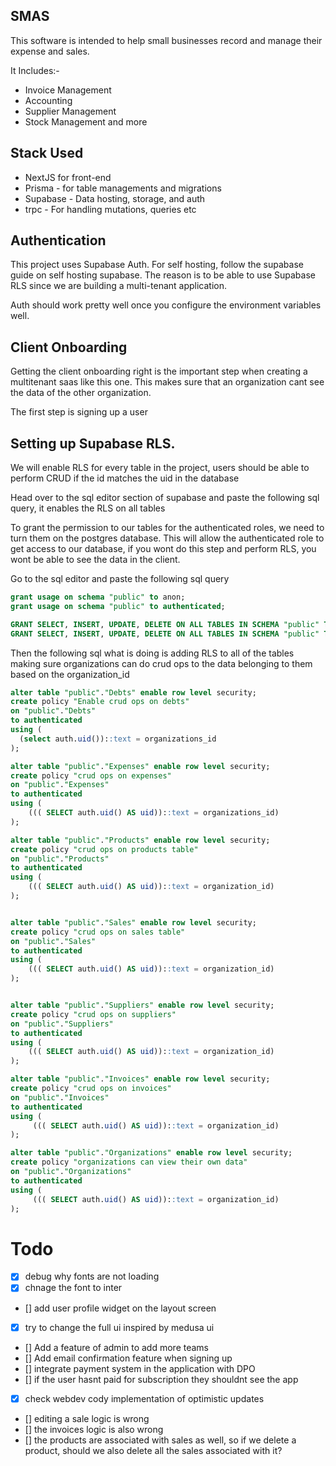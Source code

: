 ## SMAS

This software is intended to help small businesses record and manage their expense and sales.

It Includes:-

- Invoice Management
- Accounting
- Supplier Management
- Stock Management and more

## Stack Used
- NextJS for front-end
- Prisma -  for table managements and migrations
- Supabase - Data hosting, storage, and auth
- trpc - For handling mutations, queries etc

## Authentication

This project uses Supabase Auth. For self hosting, follow the supabase guide on self hosting supabase. The reason is to be able to use Supabase RLS since we are building a multi-tenant application.

Auth should work pretty well once you configure the environment variables well.


## Client Onboarding
Getting the client onboarding right is the important step when creating a multitenant saas like this one. This makes sure that an organization cant see the data of the other organization.

The first step is signing up a user

## Setting up Supabase RLS.
We will enable RLS for every table in the project, users should be able to perform CRUD if the id matches the uid in the database

Head over to the sql editor section of supabase and paste the following sql query, it enables the RLS on all tables

To grant the permission to our tables for the authenticated roles, we need to turn them on the postgres database. This will allow the authenticated role to get access to our database, if you wont do this step and perform  RLS, you wont be able to see the data in the client.

Go to the sql editor and paste the following sql query

```sql
grant usage on schema "public" to anon;
grant usage on schema "public" to authenticated;

GRANT SELECT, INSERT, UPDATE, DELETE ON ALL TABLES IN SCHEMA "public" TO authenticated;
GRANT SELECT, INSERT, UPDATE, DELETE ON ALL TABLES IN SCHEMA "public" TO anon;
```


Then the following sql what is doing is adding RLS to all of the tables making sure organizations can do crud ops to the data belonging to them based on the organization_id

```sql
alter table "public"."Debts" enable row level security;
create policy "Enable crud ops on debts"
on "public"."Debts"
to authenticated
using (
  (select auth.uid())::text = organizations_id
);

alter table "public"."Expenses" enable row level security;
create policy "crud ops on expenses"
on "public"."Expenses"
to authenticated
using (
    ((( SELECT auth.uid() AS uid))::text = organizations_id)
);

alter table "public"."Products" enable row level security;
create policy "crud ops on products table"
on "public"."Products"
to authenticated
using (
    ((( SELECT auth.uid() AS uid))::text = organization_id)
);


alter table "public"."Sales" enable row level security;
create policy "crud ops on sales table"
on "public"."Sales"
to authenticated
using (
    ((( SELECT auth.uid() AS uid))::text = organization_id)
);


alter table "public"."Suppliers" enable row level security;
create policy "crud ops on suppliers"
on "public"."Suppliers"
to authenticated
using (
    ((( SELECT auth.uid() AS uid))::text = organization_id)
);

alter table "public"."Invoices" enable row level security;
create policy "crud ops on invoices"
on "public"."Invoices"
to authenticated
using (
     ((( SELECT auth.uid() AS uid))::text = organization_id)
);

alter table "public"."Organizations" enable row level security;
create policy "organizations can view their own data"
on "public"."Organizations"
to authenticated
using (
     ((( SELECT auth.uid() AS uid))::text = organization_id)
);
```


# Todo

- [x] debug why fonts are not loading
- [x] chnage the font to inter
- [] add user profile widget on the layout screen
- [x] try to change the full ui inspired by medusa ui
- [] Add a feature of admin to add more teams
- [] Add email confirmation feature when signing up
- [] integrate payment system in the application with DPO
- [] if the user hasnt paid for subscription they shouldnt see the app
- [x] check webdev cody implementation of optimistic updates
- [] editing a sale logic is wrong
- [] the invoices logic is also wrong
- [] the products are associated with sales as well, so if we delete a product, should we also delete all the sales associated with it?